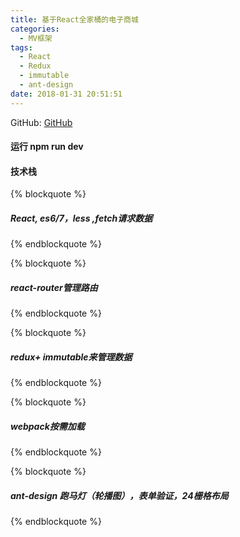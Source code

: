```yaml
---
title: 基于React全家桶的电子商城
categories:
  - MV框架
tags:
  - React
  - Redux
  - immutable
  - ant-design
date: 2018-01-31 20:51:51
---
```



GitHub: [GitHub](https://github.com/yllg/React-Mall)
#### 运行 npm run dev
#### 技术栈

{% blockquote %}
##### React, es6/7，less ,fetch请求数据
{% endblockquote %}

{% blockquote %}
##### react-router管理路由
{% endblockquote %}

{% blockquote %}
##### redux+ immutable来管理数据
{% endblockquote %}

{% blockquote %}
##### webpack按需加载
{% endblockquote %}

{% blockquote %}
##### ant-design 跑马灯（轮播图），表单验证，24栅格布局
{% endblockquote %}

 

